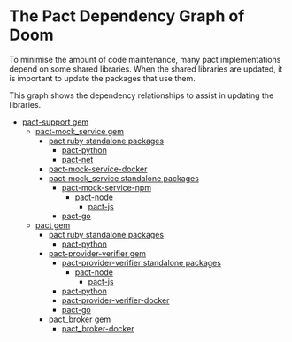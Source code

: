# The Pact Dependency Graph of Doom

To minimise the amount of code maintenance, many pact implementations depend on some shared libraries. When the shared libraries are updated, it is important to update the packages that use them.

This graph shows the dependency relationships to assist in updating the libraries.


* [pact-support gem][pact-support-gem]
    * [pact-mock_service gem][pact-mock-service-gem]
        * [pact ruby standalone packages][pact-ruby-standalone]
            * [pact-python][pact-python]
            * [pact-net][pact-net]            
        * [pact-mock-service-docker][pact-mock-service-docker]
        * [pact-mock_service standalone packages][pact-mock-service-standalone]
            * [pact-mock-service-npm][pact-mock-service-npm]
                * [pact-node][pact-node]
                    * [pact-js][pact-js]         
            * [pact-go][pact-go]
    * [pact gem][pact-gem]
        * [pact ruby standalone packages][pact-ruby-standalone]
            * [pact-python][pact-python]
        * [pact-provider-verifier gem][pact-provider-verifier-gem]
            * [pact-provider-verifier standalone packages][pact-provider-verifier-standalone]
                * [pact-node][pact-node]
                    *  [pact-js][pact-js]
            * [pact-python][pact-python]                    
            * [pact-provider-verifier-docker][pact-provider-verifier-docker]
            * [pact-go][pact-go]            
        * [pact_broker gem][pact-broker-gem]
            * [pact_broker-docker][pact_broker-docker]


[pact-support-gem]: https://github.com/pact-foundation/pact-support/blob/master/RELEASING.md
[pact-mock-service-gem]: https://github.com/pact-foundation/pact-mock_service/blob/master/RELEASING.md
[pact-mock-service-standalone]: https://github.com/pact-foundation/pact-mock_service/blob/master/packaging/README.md
[pact-gem]: https://github.com/realestate-com-au/pact/blob/master/RELEASING.md
[pact-mock-service-npm]: https://github.com/pact-foundation/pact-mock-service-npm/blob/master/RELEASING.md
[pact-node]: https://github.com/pact-foundation/pact-node/blob/master/RELEASING.md
[pact-js]: https://github.com/pact-foundation/pact-js/blob/master/RELEASING.md
[pact-provider-verifier-gem]: https://github.com/pact-foundation/pact-provider-verifier/blob/master/RELEASING.md
[pact-provider-verifier-standalone]: https://github.com/pact-foundation/pact-provider-verifier/blob/master/RELEASING.md
[pact-provider-verifier-docker]: https://github.com/DiUS/pact-provider-verifier-docker/blob/master/RELEASING.md
[pact-mock-service-docker]: https://github.com/pact-foundation/pact-mock-service-docker/blob/master/RELEASING.md
[pact-broker-gem]: https://github.com/pact-foundation/pact_broker/blob/master/RELEASING.md
[pact_broker-docker]: https://github.com/DiUS/pact_broker-docker/blob/master/RELEASING.md
[pact-python]: https://github.com/pact-foundation/pact-python/blob/master/RELEASING.md
[pact-ruby-standalone]: https://github.com/pact-foundation/pact-ruby-standalone/blob/master/RELEASING.md
[pact-go]: https://github.com/pact-foundation/pact-go/blob/master/RELEASING.md
[pact-net]: https://github.com/SEEK-Jobs/pact-net
